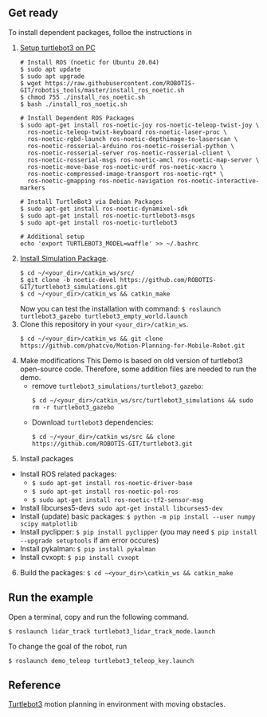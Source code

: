 ## Get ready
To install dependent packages, folloe the instructions in 
1. [Setup turtlebot3 on PC](https://emanual.robotis.com/docs/en/platform/turtlebot3/quick-start/#pc-setup)
    ```
    # Install ROS (noetic for Ubuntu 20.04)
    $ sudo apt update
    $ sudo apt upgrade
    $ wget https://raw.githubusercontent.com/ROBOTIS-GIT/robotis_tools/master/install_ros_noetic.sh
    $ chmod 755 ./install_ros_noetic.sh 
    $ bash ./install_ros_noetic.sh
    
    # Install Dependent ROS Packages
    $ sudo apt-get install ros-noetic-joy ros-noetic-teleop-twist-joy \
      ros-noetic-teleop-twist-keyboard ros-noetic-laser-proc \
      ros-noetic-rgbd-launch ros-noetic-depthimage-to-laserscan \
      ros-noetic-rosserial-arduino ros-noetic-rosserial-python \
      ros-noetic-rosserial-server ros-noetic-rosserial-client \
      ros-noetic-rosserial-msgs ros-noetic-amcl ros-noetic-map-server \
      ros-noetic-move-base ros-noetic-urdf ros-noetic-xacro \
      ros-noetic-compressed-image-transport ros-noetic-rqt* \
      ros-noetic-gmapping ros-noetic-navigation ros-noetic-interactive-markers
      
    # Install TurtleBot3 via Debian Packages
    $ sudo apt-get install ros-noetic-dynamixel-sdk
    $ sudo apt-get install ros-noetic-turtlebot3-msgs
    $ sudo apt-get install ros-noetic-turtlebot3
    
    # Additional setup
    echo 'export TURTLEBOT3_MODEL=waffle' >> ~/.bashrc 
    ```
2. [Install Simulation Package](https://emanual.robotis.com/docs/en/platform/turtlebot3/simulation/#gazebo-simulation). 
    ```
    $ cd ~/<your_dir>/catkin_ws/src/
    $ git clone -b noetic-devel https://github.com/ROBOTIS-GIT/turtlebot3_simulations.git
    $ cd ~/<your_dir>/catkin_ws && catkin_make
    ```
    Now you can test the installation with command: `$ roslaunch turtlebot3_gazebo turtlebot3_empty_world.launch`
3. Clone this repository in your ``<your_dir>/catkin_ws``.
    ```
    $ cd ~/<your_dir>/catkin_ws && git clone https://github.com/phatcvo/Motion-Planning-for-Mobile-Robot.git
    ```
4. Make modifications
  This Demo is based on old version of turtlebot3 open-source code. Therefore, some addition files are needed to run the demo.
    - remove `turtlebot3_simulations/turtlebot3_gazebo`:
      ```
      $ cd ~/<your_dir>/catkin_ws/src/turtlebot3_simulations && sudo rm -r turtlebot3_gazebo
      ```
    - Download ``turtlebot3`` dependencies: 
      ```
      $ cd ~/<your_dir>/catkin_ws/src && clone https://github.com/ROBOTIS-GIT/turtlebot3.git
      ```
5. Install packages
  - Install ROS related packages:
    - `$ sudo apt-get install ros-noetic-driver-base`
    - `$ sudo apt-get install ros-noetic-pol-ros`
    - `$ sudo apt-get install ros-noetic-tf2-sensor-msg`
  - Install libcurses5-dev`$ sudo apt-get install libcurses5-dev`
  - Install (update) basic packages: ``$ python -m pip install --user numpy scipy matplotlib``
  - Install pyclipper: ``$ pip install pyclipper`` (you may need `$ pip install --upgrade setuptools` if am error occures)
  - Install pykalman: ``$ pip install pykalman``
  - Install cvxopt: ``$ pip install cvxopt``
6. Build the packages: ``$ cd ~<your_dir>\catkin_ws && catkin_make``

## Run the example

Open a terminal, copy and run the following command.

```
$ roslaunch lidar_track turtlebot3_lidar_track_mode.launch
```

To change the goal of the robot, run

```
$ roslaunch demo_teleop turtlebot3_teleop_key.launch
```
## Reference

[Turtlebot3](https://emanual.robotis.com/docs/en/platform/turtlebot3/overview/#overview) motion planning in environment with moving obstacles. 
